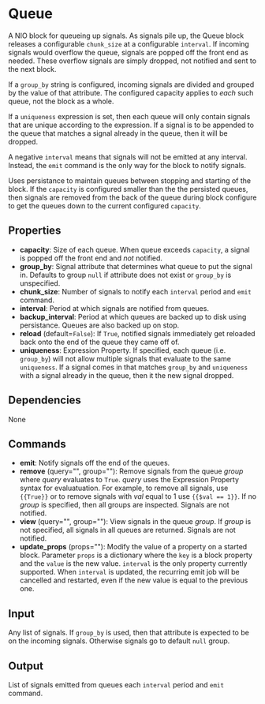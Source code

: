 Queue
===========

A NIO block for queueing up signals. As signals pile up, the Queue block releases a configurable `chunk_size` at a configurable `interval`. If incoming signals would overflow the queue, signals are popped off the front end as needed. These overflow signals are simply dropped, not notified and sent to the next block.

If a `group_by` string is configured, incoming signals are divided and grouped by the value of that attribute. The configured capacity applies to *each* such queue, not the block as a whole.

If a `uniqueness` expression is set, then each queue will only contain signals that are unique according to the expression. If a signal is to be appended to the queue that matches a signal already in the queue, then it will be dropped.

A negative `interval` means that signals will not be emitted at any interval. Instead, the `emit` command is the only way for the block to notify signals.

Uses persistance to maintain queues between stopping and starting of the block. If the `capacity` is configured smaller than the the persisted queues, then signals are removed from the back of the queue during block configure to get the queues down to the current configured `capacity`.

Properties
--------------

-   **capacity**: Size of each queue. When queue exceeds `capacity`, a signal is popped off the front end and *not* notified.
-   **group_by**: Signal attribute that determines what queue to put the signal in. Defaults to group `null` if attribute does not exist or `group_by` is unspecified.
-   **chunk_size**: Number of signals to notify each `interval` period and `emit` command.
-   **interval**: Period at which signals are notified from queues.
-   **backup_interval**: Period at which queues are backed up to disk using persistance. Queues are also backed up on stop.
-   **reload** (default=`False`): If `True`, notified signals immediately get reloaded back onto the end of the queue they came off of.
-   **uniqueness**: Expression Property. If specified, each queue (i.e. `group_by`) will not allow multiple signals that evaluate to the same `uniqueness`. If a signal comes in that matches `group_by` and `uniqueness` with a signal already in the queue, then it the new signal dropped.

Dependencies
----------------
None

Commands
----------------

-   **emit**: Notify signals off the end of the queues.
-   **remove** (query="", group=""): Remove signals from the queue *group* where *query* evaluates to `True`. *query* uses the Expression Property syntax for evaluatuation. For example, to remove all signals, use `{{True}}` or to remove signals with *val* equal to 1 use `{{$val == 1}}`. If no *group* is specified, then all groups are inspected. Signals are not notified.
-   **view** (query="", group=""): View signals in the queue *group*. If *group* is not specified, all signals in all queues are returned. Signals are not notified.
-   **update_props** (props=""): Modify the value of a property on a started block. Parameter `props` is a dictionary where the `key` is a block property and the `value` is the new value. `interval` is the only property currently supported. When `interval` is updated, the recurring emit job will be cancelled and restarted, even if the new value is equal to the previous one.

Input
-------
Any list of signals. If `group_by` is used, then that attribute is expected to be on the incoming signals. Otherwise signals go to default `null` group.

Output
---------
List of signals emitted from queues each `interval` period and `emit` command.
